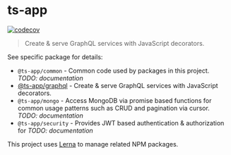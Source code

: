 # ts-app

[![codecov](https://codecov.io/gh/ts-app/ts-app/branch/master/graph/badge.svg)](https://codecov.io/gh/ts-app/ts-app)

> Create & serve GraphQL services with JavaScript decorators. 

See specific package for details:

* `@ts-app/common` - Common code used by packages in this project. *TODO: documentation*
* [@ts-app/graphql](https://github.com/ts-app/ts-app/tree/master/packages/graphql) - Create & serve GraphQL services with JavaScript decorators.
* `@ts-app/mongo` - Access MongoDB via promise based functions for common usage patterns such as CRUD and pagination via cursor. *TODO: documentation*
* `@ts-app/security` - Provides JWT based authentication & authorization for *TODO: documentation*


This project uses [Lerna](https://github.com/lerna/lerna) to manage related NPM packages.
